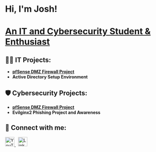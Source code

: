 # Hi, I'm Josh!  
# [An IT and Cybersecurity Student & Enthusiast](https://www.linkedin.com/in/joshua-petrone/)

## 👨‍💻 IT Projects:
- [**pfSense DMZ Firewall Project**](https://github.com/joshuapetrone/pfSense-DMZ-Firewall-Project)
- **Active Directory Setup Environment**

## 🛡️ Cybersecurity Projects:
- [**pfSense DMZ Firewall Project**](https://github.com/joshuapetrone/pfSense-DMZ-Firewall-Project)
- **Evilginx2 Phishing Project and Awareness**

## 🔗 Connect with me:

<a href="https://www.youtube.com" target="_blank">
  <img src="https://cdn.jsdelivr.net/npm/simple-icons@v3/icons/youtube.svg" width="30px" alt="YouTube" />
</a>&nbsp;
<a href="https://www.linkedin.com/in/joshua-petrone/" target="_blank">
  <img src="https://cdn.jsdelivr.net/npm/simple-icons@v3/icons/linkedin.svg" width="30px" alt="LinkedIn" />
</a>


